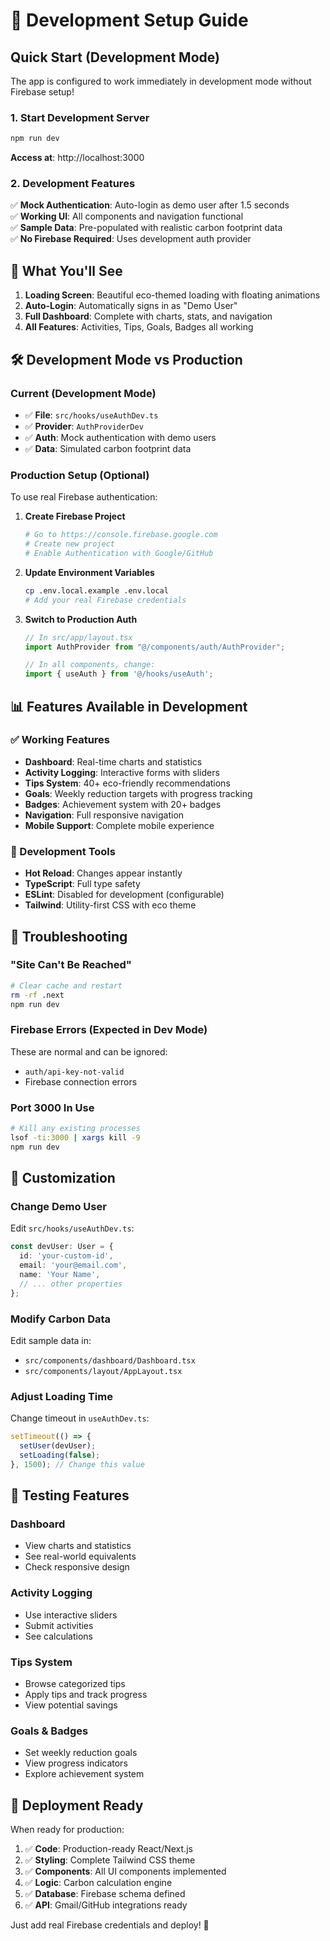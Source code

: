 # 🚀 Development Setup Guide

## Quick Start (Development Mode)

The app is configured to work immediately in development mode without Firebase setup!

### 1. Start Development Server

```bash
npm run dev
```

**Access at**: http://localhost:3000

### 2. Development Features

✅ **Mock Authentication**: Auto-login as demo user after 1.5 seconds  
✅ **Working UI**: All components and navigation functional  
✅ **Sample Data**: Pre-populated with realistic carbon footprint data  
✅ **No Firebase Required**: Uses development auth provider  

## 🎯 What You'll See

1. **Loading Screen**: Beautiful eco-themed loading with floating animations
2. **Auto-Login**: Automatically signs in as "Demo User" 
3. **Full Dashboard**: Complete with charts, stats, and navigation
4. **All Features**: Activities, Tips, Goals, Badges all working

## 🛠️ Development Mode vs Production

### Current (Development Mode)
- ✅ **File**: `src/hooks/useAuthDev.ts` 
- ✅ **Provider**: `AuthProviderDev`
- ✅ **Auth**: Mock authentication with demo users
- ✅ **Data**: Simulated carbon footprint data

### Production Setup (Optional)
To use real Firebase authentication:

1. **Create Firebase Project**
   ```bash
   # Go to https://console.firebase.google.com
   # Create new project
   # Enable Authentication with Google/GitHub
   ```

2. **Update Environment Variables**
   ```bash
   cp .env.local.example .env.local
   # Add your real Firebase credentials
   ```

3. **Switch to Production Auth**
   ```typescript
   // In src/app/layout.tsx
   import AuthProvider from "@/components/auth/AuthProvider";
   
   // In all components, change:
   import { useAuth } from '@/hooks/useAuth';
   ```

## 📊 Features Available in Development

### ✅ Working Features
- **Dashboard**: Real-time charts and statistics
- **Activity Logging**: Interactive forms with sliders
- **Tips System**: 40+ eco-friendly recommendations  
- **Goals**: Weekly reduction targets with progress tracking
- **Badges**: Achievement system with 20+ badges
- **Navigation**: Full responsive navigation
- **Mobile Support**: Complete mobile experience

### 🔧 Development Tools
- **Hot Reload**: Changes appear instantly
- **TypeScript**: Full type safety
- **ESLint**: Disabled for development (configurable)
- **Tailwind**: Utility-first CSS with eco theme

## 🐛 Troubleshooting

### "Site Can't Be Reached"
```bash
# Clear cache and restart
rm -rf .next
npm run dev
```

### Firebase Errors (Expected in Dev Mode)
These are normal and can be ignored:
- `auth/api-key-not-valid`
- Firebase connection errors

### Port 3000 In Use
```bash
# Kill any existing processes
lsof -ti:3000 | xargs kill -9
npm run dev
```

## 🎨 Customization

### Change Demo User
Edit `src/hooks/useAuthDev.ts`:
```typescript
const devUser: User = {
  id: 'your-custom-id',
  email: 'your@email.com',
  name: 'Your Name',
  // ... other properties
};
```

### Modify Carbon Data
Edit sample data in:
- `src/components/dashboard/Dashboard.tsx`
- `src/components/layout/AppLayout.tsx`

### Adjust Loading Time
Change timeout in `useAuthDev.ts`:
```typescript
setTimeout(() => {
  setUser(devUser);
  setLoading(false);
}, 1500); // Change this value
```

## 📱 Testing Features

### Dashboard
- View charts and statistics
- See real-world equivalents
- Check responsive design

### Activity Logging  
- Use interactive sliders
- Submit activities
- See calculations

### Tips System
- Browse categorized tips
- Apply tips and track progress
- View potential savings

### Goals & Badges
- Set weekly reduction goals
- View progress indicators
- Explore achievement system

## 🚀 Deployment Ready

When ready for production:

1. ✅ **Code**: Production-ready React/Next.js
2. ✅ **Styling**: Complete Tailwind CSS theme
3. ✅ **Components**: All UI components implemented
4. ✅ **Logic**: Carbon calculation engine
5. ✅ **Database**: Firebase schema defined
6. ✅ **API**: Gmail/GitHub integrations ready

Just add real Firebase credentials and deploy! 🌱